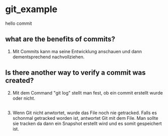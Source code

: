 # git_example

hello commit

## what are the benefits of commits?

1. Mit Commits kann ma seine Entwicklung anschauen und dann dementsprechend nachvollziehen.


## Is there another way to verify a commit was created?

2. Mit dem Command "git log" stellt man fest, ob ein commit erstellt wurde oder nicht.

##


3. Wenn Git nicht anwtortet, wurde das File noch nie getracked. Falls es schonmal getracked worden ist, antwortet Git mit dem File. Man sollte sie tracken da dann ein Snapshot erstellt wird und es somit gespeichert ist.

